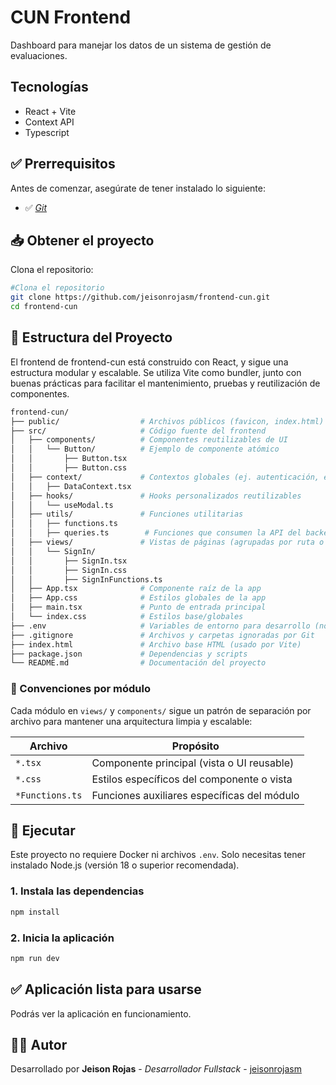 # CUN Frontend

Dashboard para manejar los datos de un sistema de gestión de evaluaciones.

## Tecnologías

- React + Vite
- Context API
- Typescript

## ✅ Prerrequisitos

Antes de comenzar, asegúrate de tener instalado lo siguiente:

- ✅ [*Git*](https://git-scm.com/)

## 📥 Obtener el proyecto

Clona el repositorio:

```bash
#Clona el repositorio
git clone https://github.com/jeisonrojasm/frontend-cun.git
cd frontend-cun
```

## 📁 Estructura del Proyecto

El frontend de frontend-cun está construido con React, y sigue una estructura modular y escalable. Se utiliza Vite como bundler, junto con buenas prácticas para facilitar el mantenimiento, pruebas y reutilización de componentes.

```bash
frontend-cun/
├── public/                  # Archivos públicos (favicon, index.html)
├── src/                     # Código fuente del frontend
│   ├── components/          # Componentes reutilizables de UI
│   │   └── Button/          # Ejemplo de componente atómico
│   │       ├── Button.tsx
│   │       ├── Button.css
│   ├── context/             # Contextos globales (ej. autenticación, estado de usuario)
│   │   ├── DataContext.tsx
│   ├── hooks/               # Hooks personalizados reutilizables
│   │   └── useModal.ts
│   ├── utils/               # Funciones utilitarias
│   │   ├── functions.ts
│   │   ├── queries.ts        # Funciones que consumen la API del backend
│   ├── views/               # Vistas de páginas (agrupadas por ruta o flujo)
│   │   └── SignIn/
│   │       ├── SignIn.tsx
│   │       ├── SignIn.css
│   │       ├── SignInFunctions.ts
│   ├── App.tsx              # Componente raíz de la app
│   ├── App.css              # Estilos globales de la app
│   ├── main.tsx             # Punto de entrada principal
│   └── index.css            # Estilos base/globales
├── .env                     # Variables de entorno para desarrollo (no versionado)
├── .gitignore               # Archivos y carpetas ignoradas por Git
├── index.html               # Archivo base HTML (usado por Vite)
├── package.json             # Dependencias y scripts
└── README.md                # Documentación del proyecto
```

### 🧱 Convenciones por módulo

Cada módulo en `views/` y `components/` sigue un patrón de separación por archivo para mantener una arquitectura limpia y escalable:

| Archivo           | Propósito                                                     |
|-------------------|---------------------------------------------------------------|
| `*.tsx`           | Componente principal (vista o UI reusable)                    |
| `*.css`           | Estilos específicos del componente o vista                    |
| `*Functions.ts`   | Funciones auxiliares específicas del módulo                   |

## 🚀 Ejecutar

Este proyecto no requiere Docker ni archivos `.env`. Solo necesitas tener instalado Node.js (versión 18 o superior recomendada).

### 1. **Instala las dependencias**

```bash
npm install
```

### 2. Inicia la aplicación

```bash
npm run dev
```

## ✅ Aplicación lista para usarse

Podrás ver la aplicación en funcionamiento.

## 👨‍💻 Autor

Desarrollado por **Jeison Rojas** - *Desarrollador Fullstack* - [jeisonrojasm](https://github.com/jeisonrojasm)

